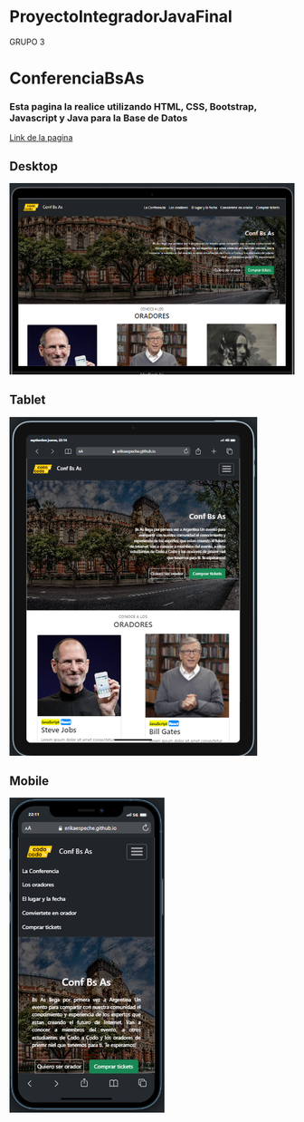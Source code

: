 # ProyectoIntegradorJavaFinal
GRUPO 3

# ConferenciaBsAs

### Esta pagina la realice utilizando HTML, CSS, Bootstrap, Javascript y Java para la Base de Datos

[Link de la pagina](https://erikaespeche.github.io/ConferenciaBsAs/)

## Desktop
![imagen](./img/escritoria-vista.png)

## Tablet
![imagen](./img/tablet-vista.png)

## Mobile
![imagen](./img/mobile-vista.png)